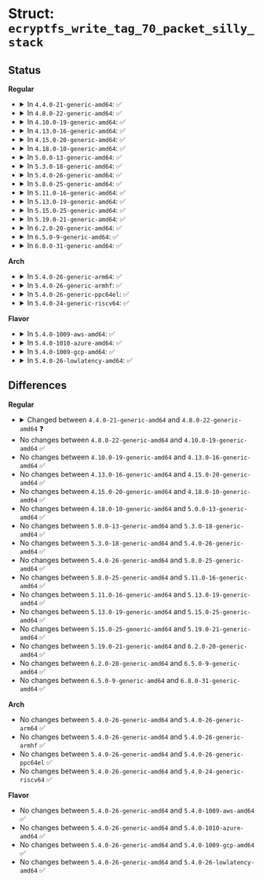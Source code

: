 # Struct: <code>ecryptfs_write_tag_70_packet_silly_stack</code>

## Status
<b>Regular</b>
<ul>
<li>
<details>
<summary>In <code>4.4.0-21-generic-amd64</code>: ✅</summary>

```c
struct ecryptfs_write_tag_70_packet_silly_stack {
    u8 cipher_code;
    size_t max_packet_size;
    size_t packet_size_len;
    size_t block_aligned_filename_size;
    size_t block_size;
    size_t i;
    size_t j;
    size_t num_rand_bytes;
    struct mutex * tfm_mutex;
    char * block_aligned_filename;
    struct ecryptfs_auth_tok * auth_tok;
    struct scatterlist[2] src_sg;
    struct scatterlist[2] dst_sg;
    struct blkcipher_desc desc;
    char[16] iv;
    char[16] hash;
    char[16] tmp_hash;
    struct hash_desc hash_desc;
    struct scatterlist hash_sg;
}
```
</details>
</li>
<li>
<details>
<summary>In <code>4.8.0-22-generic-amd64</code>: ✅</summary>

```c
struct ecryptfs_write_tag_70_packet_silly_stack {
    u8 cipher_code;
    size_t max_packet_size;
    size_t packet_size_len;
    size_t block_aligned_filename_size;
    size_t block_size;
    size_t i;
    size_t j;
    size_t num_rand_bytes;
    struct mutex * tfm_mutex;
    char * block_aligned_filename;
    struct ecryptfs_auth_tok * auth_tok;
    struct scatterlist[2] src_sg;
    struct scatterlist[2] dst_sg;
    struct crypto_skcipher * skcipher_tfm;
    struct skcipher_request * skcipher_req;
    char[16] iv;
    char[16] hash;
    char[16] tmp_hash;
    struct crypto_shash * hash_tfm;
    struct shash_desc * hash_desc;
}
```
</details>
</li>
<li>
<details>
<summary>In <code>4.10.0-19-generic-amd64</code>: ✅</summary>

```c
struct ecryptfs_write_tag_70_packet_silly_stack {
    u8 cipher_code;
    size_t max_packet_size;
    size_t packet_size_len;
    size_t block_aligned_filename_size;
    size_t block_size;
    size_t i;
    size_t j;
    size_t num_rand_bytes;
    struct mutex * tfm_mutex;
    char * block_aligned_filename;
    struct ecryptfs_auth_tok * auth_tok;
    struct scatterlist[2] src_sg;
    struct scatterlist[2] dst_sg;
    struct crypto_skcipher * skcipher_tfm;
    struct skcipher_request * skcipher_req;
    char[16] iv;
    char[16] hash;
    char[16] tmp_hash;
    struct crypto_shash * hash_tfm;
    struct shash_desc * hash_desc;
}
```
</details>
</li>
<li>
<details>
<summary>In <code>4.13.0-16-generic-amd64</code>: ✅</summary>

```c
struct ecryptfs_write_tag_70_packet_silly_stack {
    u8 cipher_code;
    size_t max_packet_size;
    size_t packet_size_len;
    size_t block_aligned_filename_size;
    size_t block_size;
    size_t i;
    size_t j;
    size_t num_rand_bytes;
    struct mutex * tfm_mutex;
    char * block_aligned_filename;
    struct ecryptfs_auth_tok * auth_tok;
    struct scatterlist[2] src_sg;
    struct scatterlist[2] dst_sg;
    struct crypto_skcipher * skcipher_tfm;
    struct skcipher_request * skcipher_req;
    char[16] iv;
    char[16] hash;
    char[16] tmp_hash;
    struct crypto_shash * hash_tfm;
    struct shash_desc * hash_desc;
}
```
</details>
</li>
<li>
<details>
<summary>In <code>4.15.0-20-generic-amd64</code>: ✅</summary>

```c
struct ecryptfs_write_tag_70_packet_silly_stack {
    u8 cipher_code;
    size_t max_packet_size;
    size_t packet_size_len;
    size_t block_aligned_filename_size;
    size_t block_size;
    size_t i;
    size_t j;
    size_t num_rand_bytes;
    struct mutex * tfm_mutex;
    char * block_aligned_filename;
    struct ecryptfs_auth_tok * auth_tok;
    struct scatterlist[2] src_sg;
    struct scatterlist[2] dst_sg;
    struct crypto_skcipher * skcipher_tfm;
    struct skcipher_request * skcipher_req;
    char[16] iv;
    char[16] hash;
    char[16] tmp_hash;
    struct crypto_shash * hash_tfm;
    struct shash_desc * hash_desc;
}
```
</details>
</li>
<li>
<details>
<summary>In <code>4.18.0-10-generic-amd64</code>: ✅</summary>

```c
struct ecryptfs_write_tag_70_packet_silly_stack {
    u8 cipher_code;
    size_t max_packet_size;
    size_t packet_size_len;
    size_t block_aligned_filename_size;
    size_t block_size;
    size_t i;
    size_t j;
    size_t num_rand_bytes;
    struct mutex * tfm_mutex;
    char * block_aligned_filename;
    struct ecryptfs_auth_tok * auth_tok;
    struct scatterlist[2] src_sg;
    struct scatterlist[2] dst_sg;
    struct crypto_skcipher * skcipher_tfm;
    struct skcipher_request * skcipher_req;
    char[16] iv;
    char[16] hash;
    char[16] tmp_hash;
    struct crypto_shash * hash_tfm;
    struct shash_desc * hash_desc;
}
```
</details>
</li>
<li>
<details>
<summary>In <code>5.0.0-13-generic-amd64</code>: ✅</summary>

```c
struct ecryptfs_write_tag_70_packet_silly_stack {
    u8 cipher_code;
    size_t max_packet_size;
    size_t packet_size_len;
    size_t block_aligned_filename_size;
    size_t block_size;
    size_t i;
    size_t j;
    size_t num_rand_bytes;
    struct mutex * tfm_mutex;
    char * block_aligned_filename;
    struct ecryptfs_auth_tok * auth_tok;
    struct scatterlist[2] src_sg;
    struct scatterlist[2] dst_sg;
    struct crypto_skcipher * skcipher_tfm;
    struct skcipher_request * skcipher_req;
    char[16] iv;
    char[16] hash;
    char[16] tmp_hash;
    struct crypto_shash * hash_tfm;
    struct shash_desc * hash_desc;
}
```
</details>
</li>
<li>
<details>
<summary>In <code>5.3.0-18-generic-amd64</code>: ✅</summary>

```c
struct ecryptfs_write_tag_70_packet_silly_stack {
    u8 cipher_code;
    size_t max_packet_size;
    size_t packet_size_len;
    size_t block_aligned_filename_size;
    size_t block_size;
    size_t i;
    size_t j;
    size_t num_rand_bytes;
    struct mutex * tfm_mutex;
    char * block_aligned_filename;
    struct ecryptfs_auth_tok * auth_tok;
    struct scatterlist[2] src_sg;
    struct scatterlist[2] dst_sg;
    struct crypto_skcipher * skcipher_tfm;
    struct skcipher_request * skcipher_req;
    char[16] iv;
    char[16] hash;
    char[16] tmp_hash;
    struct crypto_shash * hash_tfm;
    struct shash_desc * hash_desc;
}
```
</details>
</li>
<li>
<details>
<summary>In <code>5.4.0-26-generic-amd64</code>: ✅</summary>

```c
struct ecryptfs_write_tag_70_packet_silly_stack {
    u8 cipher_code;
    size_t max_packet_size;
    size_t packet_size_len;
    size_t block_aligned_filename_size;
    size_t block_size;
    size_t i;
    size_t j;
    size_t num_rand_bytes;
    struct mutex * tfm_mutex;
    char * block_aligned_filename;
    struct ecryptfs_auth_tok * auth_tok;
    struct scatterlist[2] src_sg;
    struct scatterlist[2] dst_sg;
    struct crypto_skcipher * skcipher_tfm;
    struct skcipher_request * skcipher_req;
    char[16] iv;
    char[16] hash;
    char[16] tmp_hash;
    struct crypto_shash * hash_tfm;
    struct shash_desc * hash_desc;
}
```
</details>
</li>
<li>
<details>
<summary>In <code>5.8.0-25-generic-amd64</code>: ✅</summary>

```c
struct ecryptfs_write_tag_70_packet_silly_stack {
    u8 cipher_code;
    size_t max_packet_size;
    size_t packet_size_len;
    size_t block_aligned_filename_size;
    size_t block_size;
    size_t i;
    size_t j;
    size_t num_rand_bytes;
    struct mutex * tfm_mutex;
    char * block_aligned_filename;
    struct ecryptfs_auth_tok * auth_tok;
    struct scatterlist[2] src_sg;
    struct scatterlist[2] dst_sg;
    struct crypto_skcipher * skcipher_tfm;
    struct skcipher_request * skcipher_req;
    char[16] iv;
    char[16] hash;
    char[16] tmp_hash;
    struct crypto_shash * hash_tfm;
    struct shash_desc * hash_desc;
}
```
</details>
</li>
<li>
<details>
<summary>In <code>5.11.0-16-generic-amd64</code>: ✅</summary>

```c
struct ecryptfs_write_tag_70_packet_silly_stack {
    u8 cipher_code;
    size_t max_packet_size;
    size_t packet_size_len;
    size_t block_aligned_filename_size;
    size_t block_size;
    size_t i;
    size_t j;
    size_t num_rand_bytes;
    struct mutex * tfm_mutex;
    char * block_aligned_filename;
    struct ecryptfs_auth_tok * auth_tok;
    struct scatterlist[2] src_sg;
    struct scatterlist[2] dst_sg;
    struct crypto_skcipher * skcipher_tfm;
    struct skcipher_request * skcipher_req;
    char[16] iv;
    char[16] hash;
    char[16] tmp_hash;
    struct crypto_shash * hash_tfm;
    struct shash_desc * hash_desc;
}
```
</details>
</li>
<li>
<details>
<summary>In <code>5.13.0-19-generic-amd64</code>: ✅</summary>

```c
struct ecryptfs_write_tag_70_packet_silly_stack {
    u8 cipher_code;
    size_t max_packet_size;
    size_t packet_size_len;
    size_t block_aligned_filename_size;
    size_t block_size;
    size_t i;
    size_t j;
    size_t num_rand_bytes;
    struct mutex * tfm_mutex;
    char * block_aligned_filename;
    struct ecryptfs_auth_tok * auth_tok;
    struct scatterlist[2] src_sg;
    struct scatterlist[2] dst_sg;
    struct crypto_skcipher * skcipher_tfm;
    struct skcipher_request * skcipher_req;
    char[16] iv;
    char[16] hash;
    char[16] tmp_hash;
    struct crypto_shash * hash_tfm;
    struct shash_desc * hash_desc;
}
```
</details>
</li>
<li>
<details>
<summary>In <code>5.15.0-25-generic-amd64</code>: ✅</summary>

```c
struct ecryptfs_write_tag_70_packet_silly_stack {
    u8 cipher_code;
    size_t max_packet_size;
    size_t packet_size_len;
    size_t block_aligned_filename_size;
    size_t block_size;
    size_t i;
    size_t j;
    size_t num_rand_bytes;
    struct mutex * tfm_mutex;
    char * block_aligned_filename;
    struct ecryptfs_auth_tok * auth_tok;
    struct scatterlist[2] src_sg;
    struct scatterlist[2] dst_sg;
    struct crypto_skcipher * skcipher_tfm;
    struct skcipher_request * skcipher_req;
    char[16] iv;
    char[16] hash;
    char[16] tmp_hash;
    struct crypto_shash * hash_tfm;
    struct shash_desc * hash_desc;
}
```
</details>
</li>
<li>
<details>
<summary>In <code>5.19.0-21-generic-amd64</code>: ✅</summary>

```c
struct ecryptfs_write_tag_70_packet_silly_stack {
    u8 cipher_code;
    size_t max_packet_size;
    size_t packet_size_len;
    size_t block_aligned_filename_size;
    size_t block_size;
    size_t i;
    size_t j;
    size_t num_rand_bytes;
    struct mutex * tfm_mutex;
    char * block_aligned_filename;
    struct ecryptfs_auth_tok * auth_tok;
    struct scatterlist[2] src_sg;
    struct scatterlist[2] dst_sg;
    struct crypto_skcipher * skcipher_tfm;
    struct skcipher_request * skcipher_req;
    char[16] iv;
    char[16] hash;
    char[16] tmp_hash;
    struct crypto_shash * hash_tfm;
    struct shash_desc * hash_desc;
}
```
</details>
</li>
<li>
<details>
<summary>In <code>6.2.0-20-generic-amd64</code>: ✅</summary>

```c
struct ecryptfs_write_tag_70_packet_silly_stack {
    u8 cipher_code;
    size_t max_packet_size;
    size_t packet_size_len;
    size_t block_aligned_filename_size;
    size_t block_size;
    size_t i;
    size_t j;
    size_t num_rand_bytes;
    struct mutex * tfm_mutex;
    char * block_aligned_filename;
    struct ecryptfs_auth_tok * auth_tok;
    struct scatterlist[2] src_sg;
    struct scatterlist[2] dst_sg;
    struct crypto_skcipher * skcipher_tfm;
    struct skcipher_request * skcipher_req;
    char[16] iv;
    char[16] hash;
    char[16] tmp_hash;
    struct crypto_shash * hash_tfm;
    struct shash_desc * hash_desc;
}
```
</details>
</li>
<li>
<details>
<summary>In <code>6.5.0-9-generic-amd64</code>: ✅</summary>

```c
struct ecryptfs_write_tag_70_packet_silly_stack {
    u8 cipher_code;
    size_t max_packet_size;
    size_t packet_size_len;
    size_t block_aligned_filename_size;
    size_t block_size;
    size_t i;
    size_t j;
    size_t num_rand_bytes;
    struct mutex * tfm_mutex;
    char * block_aligned_filename;
    struct ecryptfs_auth_tok * auth_tok;
    struct scatterlist[2] src_sg;
    struct scatterlist[2] dst_sg;
    struct crypto_skcipher * skcipher_tfm;
    struct skcipher_request * skcipher_req;
    char[16] iv;
    char[16] hash;
    char[16] tmp_hash;
    struct crypto_shash * hash_tfm;
    struct shash_desc * hash_desc;
}
```
</details>
</li>
<li>
<details>
<summary>In <code>6.8.0-31-generic-amd64</code>: ✅</summary>

```c
struct ecryptfs_write_tag_70_packet_silly_stack {
    u8 cipher_code;
    size_t max_packet_size;
    size_t packet_size_len;
    size_t block_aligned_filename_size;
    size_t block_size;
    size_t i;
    size_t j;
    size_t num_rand_bytes;
    struct mutex * tfm_mutex;
    char * block_aligned_filename;
    struct ecryptfs_auth_tok * auth_tok;
    struct scatterlist[2] src_sg;
    struct scatterlist[2] dst_sg;
    struct crypto_skcipher * skcipher_tfm;
    struct skcipher_request * skcipher_req;
    char[16] iv;
    char[16] hash;
    char[16] tmp_hash;
    struct crypto_shash * hash_tfm;
    struct shash_desc * hash_desc;
}
```
</details>
</li>
</ul>
<b>Arch</b>
<ul>
<li>
<details>
<summary>In <code>5.4.0-26-generic-arm64</code>: ✅</summary>

```c
struct ecryptfs_write_tag_70_packet_silly_stack {
    u8 cipher_code;
    size_t max_packet_size;
    size_t packet_size_len;
    size_t block_aligned_filename_size;
    size_t block_size;
    size_t i;
    size_t j;
    size_t num_rand_bytes;
    struct mutex * tfm_mutex;
    char * block_aligned_filename;
    struct ecryptfs_auth_tok * auth_tok;
    struct scatterlist[2] src_sg;
    struct scatterlist[2] dst_sg;
    struct crypto_skcipher * skcipher_tfm;
    struct skcipher_request * skcipher_req;
    char[16] iv;
    char[16] hash;
    char[16] tmp_hash;
    struct crypto_shash * hash_tfm;
    struct shash_desc * hash_desc;
}
```
</details>
</li>
<li>
<details>
<summary>In <code>5.4.0-26-generic-armhf</code>: ✅</summary>

```c
struct ecryptfs_write_tag_70_packet_silly_stack {
    u8 cipher_code;
    size_t max_packet_size;
    size_t packet_size_len;
    size_t block_aligned_filename_size;
    size_t block_size;
    size_t i;
    size_t j;
    size_t num_rand_bytes;
    struct mutex * tfm_mutex;
    char * block_aligned_filename;
    struct ecryptfs_auth_tok * auth_tok;
    struct scatterlist[2] src_sg;
    struct scatterlist[2] dst_sg;
    struct crypto_skcipher * skcipher_tfm;
    struct skcipher_request * skcipher_req;
    char[16] iv;
    char[16] hash;
    char[16] tmp_hash;
    struct crypto_shash * hash_tfm;
    struct shash_desc * hash_desc;
}
```
</details>
</li>
<li>
<details>
<summary>In <code>5.4.0-26-generic-ppc64el</code>: ✅</summary>

```c
struct ecryptfs_write_tag_70_packet_silly_stack {
    u8 cipher_code;
    size_t max_packet_size;
    size_t packet_size_len;
    size_t block_aligned_filename_size;
    size_t block_size;
    size_t i;
    size_t j;
    size_t num_rand_bytes;
    struct mutex * tfm_mutex;
    char * block_aligned_filename;
    struct ecryptfs_auth_tok * auth_tok;
    struct scatterlist[2] src_sg;
    struct scatterlist[2] dst_sg;
    struct crypto_skcipher * skcipher_tfm;
    struct skcipher_request * skcipher_req;
    char[16] iv;
    char[16] hash;
    char[16] tmp_hash;
    struct crypto_shash * hash_tfm;
    struct shash_desc * hash_desc;
}
```
</details>
</li>
<li>
<details>
<summary>In <code>5.4.0-24-generic-riscv64</code>: ✅</summary>

```c
struct ecryptfs_write_tag_70_packet_silly_stack {
    u8 cipher_code;
    size_t max_packet_size;
    size_t packet_size_len;
    size_t block_aligned_filename_size;
    size_t block_size;
    size_t i;
    size_t j;
    size_t num_rand_bytes;
    struct mutex * tfm_mutex;
    char * block_aligned_filename;
    struct ecryptfs_auth_tok * auth_tok;
    struct scatterlist[2] src_sg;
    struct scatterlist[2] dst_sg;
    struct crypto_skcipher * skcipher_tfm;
    struct skcipher_request * skcipher_req;
    char[16] iv;
    char[16] hash;
    char[16] tmp_hash;
    struct crypto_shash * hash_tfm;
    struct shash_desc * hash_desc;
}
```
</details>
</li>
</ul>
<b>Flavor</b>
<ul>
<li>
<details>
<summary>In <code>5.4.0-1009-aws-amd64</code>: ✅</summary>

```c
struct ecryptfs_write_tag_70_packet_silly_stack {
    u8 cipher_code;
    size_t max_packet_size;
    size_t packet_size_len;
    size_t block_aligned_filename_size;
    size_t block_size;
    size_t i;
    size_t j;
    size_t num_rand_bytes;
    struct mutex * tfm_mutex;
    char * block_aligned_filename;
    struct ecryptfs_auth_tok * auth_tok;
    struct scatterlist[2] src_sg;
    struct scatterlist[2] dst_sg;
    struct crypto_skcipher * skcipher_tfm;
    struct skcipher_request * skcipher_req;
    char[16] iv;
    char[16] hash;
    char[16] tmp_hash;
    struct crypto_shash * hash_tfm;
    struct shash_desc * hash_desc;
}
```
</details>
</li>
<li>
<details>
<summary>In <code>5.4.0-1010-azure-amd64</code>: ✅</summary>

```c
struct ecryptfs_write_tag_70_packet_silly_stack {
    u8 cipher_code;
    size_t max_packet_size;
    size_t packet_size_len;
    size_t block_aligned_filename_size;
    size_t block_size;
    size_t i;
    size_t j;
    size_t num_rand_bytes;
    struct mutex * tfm_mutex;
    char * block_aligned_filename;
    struct ecryptfs_auth_tok * auth_tok;
    struct scatterlist[2] src_sg;
    struct scatterlist[2] dst_sg;
    struct crypto_skcipher * skcipher_tfm;
    struct skcipher_request * skcipher_req;
    char[16] iv;
    char[16] hash;
    char[16] tmp_hash;
    struct crypto_shash * hash_tfm;
    struct shash_desc * hash_desc;
}
```
</details>
</li>
<li>
<details>
<summary>In <code>5.4.0-1009-gcp-amd64</code>: ✅</summary>

```c
struct ecryptfs_write_tag_70_packet_silly_stack {
    u8 cipher_code;
    size_t max_packet_size;
    size_t packet_size_len;
    size_t block_aligned_filename_size;
    size_t block_size;
    size_t i;
    size_t j;
    size_t num_rand_bytes;
    struct mutex * tfm_mutex;
    char * block_aligned_filename;
    struct ecryptfs_auth_tok * auth_tok;
    struct scatterlist[2] src_sg;
    struct scatterlist[2] dst_sg;
    struct crypto_skcipher * skcipher_tfm;
    struct skcipher_request * skcipher_req;
    char[16] iv;
    char[16] hash;
    char[16] tmp_hash;
    struct crypto_shash * hash_tfm;
    struct shash_desc * hash_desc;
}
```
</details>
</li>
<li>
<details>
<summary>In <code>5.4.0-26-lowlatency-amd64</code>: ✅</summary>

```c
struct ecryptfs_write_tag_70_packet_silly_stack {
    u8 cipher_code;
    size_t max_packet_size;
    size_t packet_size_len;
    size_t block_aligned_filename_size;
    size_t block_size;
    size_t i;
    size_t j;
    size_t num_rand_bytes;
    struct mutex * tfm_mutex;
    char * block_aligned_filename;
    struct ecryptfs_auth_tok * auth_tok;
    struct scatterlist[2] src_sg;
    struct scatterlist[2] dst_sg;
    struct crypto_skcipher * skcipher_tfm;
    struct skcipher_request * skcipher_req;
    char[16] iv;
    char[16] hash;
    char[16] tmp_hash;
    struct crypto_shash * hash_tfm;
    struct shash_desc * hash_desc;
}
```
</details>
</li>
</ul>

## Differences
<b>Regular</b>
<ul>
<li>
<details>
<summary>Changed between <code>4.4.0-21-generic-amd64</code> and <code>4.8.0-22-generic-amd64</code> ❓</summary>
<ul>
<li>
<b>Field added. </b>
<code>struct crypto_skcipher * skcipher_tfm</code>
</li>
<li>
<b>Field added. </b>
<code>struct skcipher_request * skcipher_req</code>
</li>
<li>
<b>Field added. </b>
<code>struct crypto_shash * hash_tfm</code>
</li>
<li>
<b>Field removed. </b>
<code>struct blkcipher_desc desc</code>
</li>
<li>
<b>Field removed. </b>
<code>struct scatterlist hash_sg</code>
</li>
<li>
<b>Field type changed. </b>
<code>struct hash_desc hash_desc</code> ➡️ <code>struct shash_desc * hash_desc</code>
</li>
</ul>
</details>
</li>
<li>
No changes between <code>4.8.0-22-generic-amd64</code> and <code>4.10.0-19-generic-amd64</code> ✅
</li>
<li>
No changes between <code>4.10.0-19-generic-amd64</code> and <code>4.13.0-16-generic-amd64</code> ✅
</li>
<li>
No changes between <code>4.13.0-16-generic-amd64</code> and <code>4.15.0-20-generic-amd64</code> ✅
</li>
<li>
No changes between <code>4.15.0-20-generic-amd64</code> and <code>4.18.0-10-generic-amd64</code> ✅
</li>
<li>
No changes between <code>4.18.0-10-generic-amd64</code> and <code>5.0.0-13-generic-amd64</code> ✅
</li>
<li>
No changes between <code>5.0.0-13-generic-amd64</code> and <code>5.3.0-18-generic-amd64</code> ✅
</li>
<li>
No changes between <code>5.3.0-18-generic-amd64</code> and <code>5.4.0-26-generic-amd64</code> ✅
</li>
<li>
No changes between <code>5.4.0-26-generic-amd64</code> and <code>5.8.0-25-generic-amd64</code> ✅
</li>
<li>
No changes between <code>5.8.0-25-generic-amd64</code> and <code>5.11.0-16-generic-amd64</code> ✅
</li>
<li>
No changes between <code>5.11.0-16-generic-amd64</code> and <code>5.13.0-19-generic-amd64</code> ✅
</li>
<li>
No changes between <code>5.13.0-19-generic-amd64</code> and <code>5.15.0-25-generic-amd64</code> ✅
</li>
<li>
No changes between <code>5.15.0-25-generic-amd64</code> and <code>5.19.0-21-generic-amd64</code> ✅
</li>
<li>
No changes between <code>5.19.0-21-generic-amd64</code> and <code>6.2.0-20-generic-amd64</code> ✅
</li>
<li>
No changes between <code>6.2.0-20-generic-amd64</code> and <code>6.5.0-9-generic-amd64</code> ✅
</li>
<li>
No changes between <code>6.5.0-9-generic-amd64</code> and <code>6.8.0-31-generic-amd64</code> ✅
</li>
</ul>
<b>Arch</b>
<ul>
<li>
No changes between <code>5.4.0-26-generic-amd64</code> and <code>5.4.0-26-generic-arm64</code> ✅
</li>
<li>
No changes between <code>5.4.0-26-generic-amd64</code> and <code>5.4.0-26-generic-armhf</code> ✅
</li>
<li>
No changes between <code>5.4.0-26-generic-amd64</code> and <code>5.4.0-26-generic-ppc64el</code> ✅
</li>
<li>
No changes between <code>5.4.0-26-generic-amd64</code> and <code>5.4.0-24-generic-riscv64</code> ✅
</li>
</ul>
<b>Flavor</b>
<ul>
<li>
No changes between <code>5.4.0-26-generic-amd64</code> and <code>5.4.0-1009-aws-amd64</code> ✅
</li>
<li>
No changes between <code>5.4.0-26-generic-amd64</code> and <code>5.4.0-1010-azure-amd64</code> ✅
</li>
<li>
No changes between <code>5.4.0-26-generic-amd64</code> and <code>5.4.0-1009-gcp-amd64</code> ✅
</li>
<li>
No changes between <code>5.4.0-26-generic-amd64</code> and <code>5.4.0-26-lowlatency-amd64</code> ✅
</li>
</ul>
